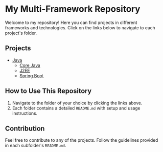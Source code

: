 # My Multi-Framework Repository

Welcome to my repository! Here you can find projects in different frameworks and technologies. Click on the links below to navigate to each project's folder.

## Projects

- [Java](java/)
    - [Core Java](java/Core/)
    - [J2EE](java/J2EE/)
    - [Spring Boot](java/Spring%20Boot/)

## How to Use This Repository

1. Navigate to the folder of your choice by clicking the links above.
2. Each folder contains a detailed `README.md` with setup and usage instructions.

## Contribution

Feel free to contribute to any of the projects. Follow the guidelines provided in each subfolder's `README.md`.
